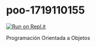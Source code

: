 # poo-1719110155

[![Run on Repl.it](https://repl.it/badge/github/Kevin12-0/poo-1719110155)](https://repl.it/github/Kevin12-0/poo-1719110155)

Programación Orientada a Objetos
